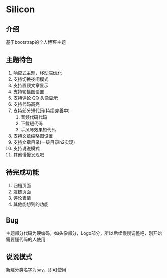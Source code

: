 # Silicon

## 介绍
基于bootstrap的个人博客主题

## 主题特色
1. 响应式主题，移动端优化
2. 支持切换夜间模式
3. 支持置顶文章显示
4. 支持轮播图设置
5. 支持评论 QQ 头像显示
6. 支持代码高亮
7. 支持部分短代码(持续完善中)
   1. 音频代码代码
   2. 下载短代码
   3. 手风琴效果短代码
8. 支持文章缩略图设置
9.  支持文章目录(一级目录h2实现)
10. 支持说说模式
11. 其他慢慢发现吧

## 待完成功能
1. 归档页面
2. 友链页面
3. 评论表情
4. 其他能想到的功能
## Bug
主题部分代码为硬编码，如头像部分，Logo部分，所以后续慢慢调整吧，刚开始需要懂代码的人使用
## 说说模式
新建分类名字为say，即可使用


